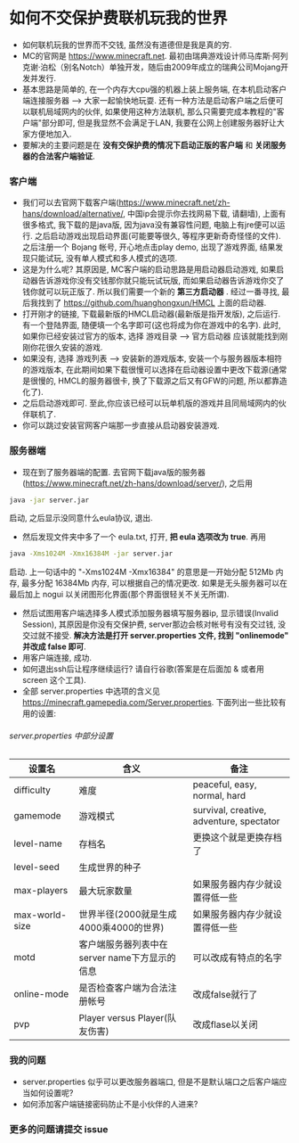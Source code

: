 # 如何不交保护费联机玩我的世界
* 如何联机玩我的世界而不交钱, 虽然没有道德但是我是真的穷.</br>
* MC的官网是 https://www.minecraft.net. 最初由瑞典游戏设计师马库斯·阿列克谢·泊松（别名Notch）单独开发，随后由2009年成立的瑞典公司Mojang开发并发行.
* 基本思路是简单的, 在一个内存大cpu强的机器上装上服务端, 在本机启动客户端连接服务器 --> 大家一起愉快地玩耍. 还有一种方法是启动客户端之后便可以联机局域网内的伙伴, 如果使用这种方法联机, 那么只需要完成本教程的"客户端"部分即可, 但是我显然不会满足于LAN, 我要在公网上创建服务器好让大家方便地加入.
* 要解决的主要问题是在 __没有交保护费的情况下启动正版的客户端__ 和 __关闭服务器的合法客户端验证__.
### 客户端
* 我们可以去官网下载客户端(https://www.minecraft.net/zh-hans/download/alternative/, 中国ip会提示你去找网易下载, 请翻墙), 上面有很多格式, 我下载的是java版, 因为java没有兼容性问题, 电脑上有jre便可以运行. 之后启动游戏出现启动界面(可能要等很久, 等程序更新奇奇怪怪的文件). 之后注册一个 Bojang 帐号, 开心地点击play demo, 出现了游戏界面, 结果发现只能试玩, 没有单人模式和多人模式的选项.
* 这是为什么呢? 其原因是, MC客户端的启动思路是用启动器启动游戏, 如果启动器告诉游戏你没有交钱那你就只能玩试玩版, 而如果启动器告诉游戏你交了钱你就可以玩正版了. 所以我们需要一个新的 __第三方启动器__ . 经过一番寻找, 最后我找到了 https://github.com/huanghongxun/HMCL 上面的启动器.
* 打开刚才的链接, 下载最新版的HMCL启动器(最新版是指开发版), 之后运行. 有一个登陆界面, 随便填一个名字即可(这也将成为你在游戏中的名字). 此时, 如果你已经安装过官方的版本, 选择 游戏目录 --> 官方启动器 应该就能找到刚刚你花很久安装的游戏. 
* 如果没有, 选择 游戏列表 --> 安装新的游戏版本, 安装一个与服务器版本相符的游戏版本, 在此期间如果下载很慢可以选择在启动器设置中更改下载源(通常是很慢的, HMCL的服务器很卡, 换了下载源之后又有GFW的问题, 所以都靠造化了). 
* 之后启动游戏即可. 至此,你应该已经可以玩单机版的游戏并且同局域网内的伙伴联机了.
* 你可以跳过安装官网客户端那一步直接从启动器安装游戏.
### 服务器端
* 现在到了服务器端的配置. 去官网下载java版的服务器(https://www.minecraft.net/zh-hans/download/server/), 之后用
```bash
java -jar server.jar
```
启动, 之后显示没同意什么eula协议, 退出. 
* 然后发现文件夹中多了一个 eula.txt, 打开, __把 eula 选项改为 true__. 再用 
```bash
java -Xms1024M -Xmx16384M -jar server.jar
```
启动. 上一句话中的 "-Xms1024M -Xmx16384" 的意思是一开始分配 512Mb 内存, 最多分配 16384Mb 内存, 可以根据自己的情况更改. 如果是无头服务器可以在最后加上 nogui 以关闭图形化界面(那个界面很轻关不关无所谓).
* 然后试图用客户端选择多人模式添加服务器填写服务器ip, 显示错误(Invalid Session), 其原因是你没有交保护费, server那边会核对帐号有没有交过钱, 没交过就不接受. __解决方法是打开 server.properties 文件, 找到 "onlinemode" 并改成 false 即可__.
* 用客户端连接, 成功.
* 如何退出ssh后让程序继续运行? 请自行谷歌(答案是在后面加 & 或者用 screen 这个工具).
* 全部 server.properties 中选项的含义见 https://minecraft.gamepedia.com/Server.properties. 下面列出一些比较有用的设置:
###### server.properties 中部分设置
|设置名|含义|备注|
|-----|---|----|
|difficulty|难度|peaceful, easy, normal, hard|
|gamemode|游戏模式|survival, creative, adventure, spectator|
|level-name|存档名|更换这个就是更换存档了|
|level-seed|生成世界的种子||
|max-players|最大玩家数量|如果服务器内存少就设置得低一些|
|max-world-size|世界半径(2000就是生成4000乘4000的世界)|如果服务器内存少就设置得低一些|
|motd|客户端服务器列表中在server name下方显示的信息|可以改成有特点的名字|
|online-mode|是否检查客户端为合法注册帐号|改成false就行了|
|pvp|Player versus Player(队友伤害)|改成flase以关闭|
### 我的问题
* server.properties 似乎可以更改服务器端口, 但是不是默认端口之后客户端应当如何设置呢?
* 如何添加客户端链接密码防止不是小伙伴的人进来?
### 更多的问题请提交 issue
